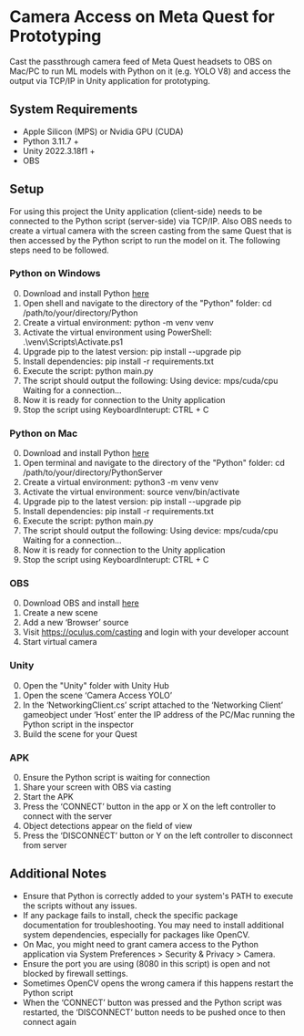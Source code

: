 # Camera Access on Meta Quest for Prototyping
Cast the passthrough camera feed of Meta Quest headsets to OBS on Mac/PC to run ML models with Python on it (e.g. YOLO V8) and access the output via TCP/IP in Unity application for prototyping.

## System Requirements
- Apple Silicon (MPS) or Nvidia GPU (CUDA)
- Python 3.11.7 +
- Unity 2022.3.18f1 +
- OBS

## Setup
For using this project the Unity application (client-side) needs to be connected to the Python script (server-side) via TCP/IP. Also OBS needs to create a virtual camera with the screen casting from the same Quest that is then accessed by the Python script to run the model on it. The following steps need to be followed.

### Python on Windows
0. Download and install Python [here](https://www.python.org/downloads/windows/)
1. Open shell and navigate to the directory of the "Python" folder: cd /path/to/your/directory/Python
2. Create a virtual environment: python -m venv venv
3. Activate the virtual environment using PowerShell: .\venv\Scripts\Activate.ps1
4. Upgrade pip to the latest version: pip install --upgrade pip
5. Install dependencies: pip install -r requirements.txt
6. Execute the script: python main.py
7. The script should output the following: Using device: mps/cuda/cpu Waiting for a connection...
8. Now it is ready for connection to the Unity application
9. Stop the script using KeyboardInterupt: CTRL + C

### Python on Mac
0. Download and install Python [here](https://www.python.org/downloads/macos/)
1. Open terminal and navigate to the directory of the "Python" folder: cd /path/to/your/directory/PythonServer
2. Create a virtual environment: python3 -m venv venv
3. Activate the virtual environment: source venv/bin/activate
4. Upgrade pip to the latest version: pip install --upgrade pip
5. Install dependencies: pip install -r requirements.txt
6. Execute the script: python main.py
7. The script should output the following: Using device: mps/cuda/cpu Waiting for a connection...
8. Now it is ready for connection to the Unity application
9. Stop the script using KeyboardInterupt: CTRL + C

### OBS
0. Download OBS and install [here](https://obsproject.com)
1. Create a new scene
2. Add a new ‘Browser’ source
3. Visit https://oculus.com/casting and login with your developer account
4. Start virtual camera

### Unity
0. Open the "Unity" folder with Unity Hub
1. Open the scene ‘Camera Access YOLO’
2. In the ‘NetworkingClient.cs’ script attached to the ‘Networking Client’ gameobject under ‘Host’ enter the IP address of the PC/Mac running the Python script in the inspector
3. Build the scene for your Quest

### APK
0. Ensure the Python script is waiting for connection
1. Share your screen with OBS via casting
2. Start the APK
3. Press the ‘CONNECT’ button in the app or X on the left controller to connect with the server
4. Object detections appear on the field of view
5. Press the ‘DISCONNECT’ button or Y on the left controller to disconnect from server

## Additional Notes
- Ensure that Python is correctly added to your system's PATH to execute the scripts without any issues.
- If any package fails to install, check the specific package documentation for troubleshooting. You may need to install additional system dependencies, especially for packages like OpenCV.
- On Mac, you might need to grant camera access to the Python application via System Preferences > Security & Privacy > Camera.
- Ensure the port you are using (8080 in this script) is open and not blocked by firewall settings.
- Sometimes OpenCV opens the wrong camera if this happens restart the Python script
- When the ‘CONNECT’ button was pressed and the Python script was restarted, the ‘DISCONNECT’ button needs to be pushed once to then connect again
